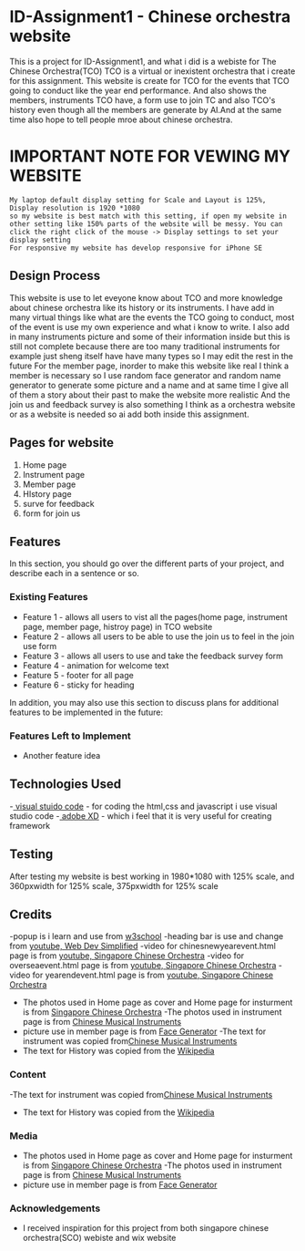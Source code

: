 # ID-Assignment1 - Chinese orchestra website

This is a project for ID-Assignment1, and what i did is a webiste for The Chinese Orchestra(TCO) TCO is
a virtual or inexistent orchestra that i create for this assignment. 
This website is create for TCO for the events that TCO going to conduct like the year end performance. And also shows the members, instruments TCO have, a form use to join TC and also TCO's history even though all the members are generate by AI.And at the same time also hope to tell people mroe about chinese orchestra.
# IMPORTANT NOTE FOR VEWING MY WEBSITE
    My laptop default display setting for Scale and Layout is 125%, Display resolution is 1920 *1080
    so my website is best match with this setting, if open my website in other setting like 150% parts of the website will be messy. You can click the right click of the mouse -> Display settings to set your display setting
    For responsive my website has develop responsive for iPhone SE
## Design Process
 This website is use to let eveyone know about TCO and more knowledge about chinese orchestra like its history or its instruments. I have add in many virtual things like what are the events the TCO going to conduct, most of the event is use my own experience and what i know to write.
 I also add in many instruments picture and some of their information inside but this is still not complete
because there are too many traditional instruments  for example just sheng itself have have many types so I may edit the rest in the future
For the member page, inorder to make this website like real I think a member is necessary so I use random face generator and random name generator to generate some picture and a name and at same time I give all of them a story about their past to make the website more realistic
And the join us and feedback survey is also something I think as a orchestra website or as a website is needed so ai add both inside this assignment.


## Pages for website
1. Home page 
2. Instrument page 
3. Member page 
4. HIstory page 
5. surve for feedback
6. form for join us
## Features

In this section, you should go over the different parts of your project, and describe each in a sentence or so.
 
### Existing Features
- Feature 1 - allows all users to vist all the pages(home page, instrument page, member page, histroy page) in TCO website
- Feature 2 - allows all users to be able to use the join us to feel in the join use form
- Feature 3 - allows all users to use and take the feedback survey form
- Feature 4 - animation for welcome text
- Feature 5 - footer for all page
- Feature 6 - sticky for heading


In addition, you may also use this section to discuss plans for additional features to be implemented in the future:

### Features Left to Implement
- Another feature idea

## Technologies Used
-[ visual stuido code](link:https://code.visualstudio.com/)
    - for coding the html,css and javascript i use visual studio code
-[ adobe XD](link:https://www.adobe.com/sg/products/xd.html)
    - which i feel that it is very useful for creating framework



## Testing

After testing my website is best working in 1980*1080 with 125% scale, and 360pxwidth for 125% scale, 375pxwidth for 125% scale

## Credits
-popup is i learn and use from [w3school](https://www.w3schools.com/howto/howto_js_popup.asp)
-heading bar is use and change from [youtube, Web Dev Simplified](https://www.youtube.com/watch?v=At4B7A4GOPg)
-video for chinesnewyearevent.html page is from [youtube, Singapore Chinese Orchestra](https://www.youtube.com/watch?v=3iAi4BAuDuM)
-video for overseaevent.html page is from [youtube, Singapore Chinese Orchestra](https://www.youtube.com/watch?v=zKZgxr_MJew)
-video for yearendevent.html page is from [youtube, Singapore Chinese Orchestra](https://www.youtube.com/watch?v=3iAi4BAuDuM)
- The photos used in Home page as cover and Home page for insturment is from [Singapore Chinese Orchestra](https://www.sco.com.sg/en/)
-The photos used in instrument page is from [Chinese Musical Instruments](https://www.easonmusicschool.com/)
- picture use in member page is from [Face Generator](https://generated.photos/face-generator/new)
-The text for instrument was copied from[Chinese Musical Instruments](https://www.easonmusicschool.com/)
- The text for History was copied from the [Wikipedia](https://en.wikipedia.org/wiki/Z)

### Content
-The text for instrument was copied from[Chinese Musical Instruments](https://www.easonmusicschool.com/)
- The text for History was copied from the [Wikipedia](https://en.wikipedia.org/wiki/Z)

### Media
- The photos used in Home page as cover and Home page for insturment is from [Singapore Chinese Orchestra](https://www.sco.com.sg/en/)
-The photos used in instrument page is from [Chinese Musical Instruments](https://www.easonmusicschool.com/)
- picture use in member page is from [Face Generator](https://generated.photos/face-generator/new)

### Acknowledgements

- I received inspiration for this project from both singapore chinese orchestra(SCO) webiste and wix website